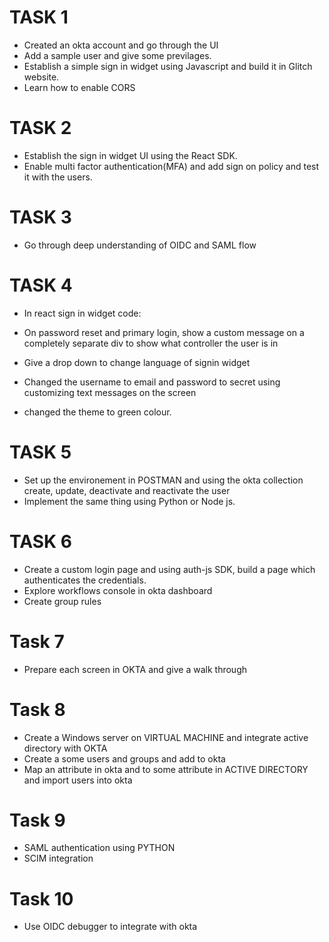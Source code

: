 # TASK 1

* Created an okta account and go through the UI
* Add a sample user and give some previlages.
* Establish a simple sign in widget using Javascript and build it in Glitch website.
* Learn how to enable CORS

# TASK 2

* Establish the sign in widget UI using the React SDK.
* Enable multi factor authentication(MFA) and add sign on policy and test it with the users.

# TASK 3

* Go through deep understanding of OIDC and SAML flow

# TASK 4

* In react sign in widget code:

 * On password reset and primary login, show a custom message on  a completely separate div to show what controller the user is in
 * Give a drop down to change language of signin widget
 * Changed the username to email and  password to secret using customizing text messages on the screen
 * changed the theme to green colour.

# TASK 5

* Set up the environement in POSTMAN and using the okta collection create, update, deactivate and reactivate the user
* Implement the same thing using Python or Node js.

# TASK 6

* Create a custom login page and using auth-js SDK, build a page which authenticates the credentials.
* Explore workflows console in okta dashboard 
* Create group rules 

# Task 7

* Prepare each screen in OKTA and give a walk through

# Task 8

 * Create a Windows server on VIRTUAL MACHINE and integrate active directory with OKTA
 * Create a some users and groups and add to okta
 * Map an attribute in okta and to some attribute in ACTIVE DIRECTORY and import users into okta

 # Task 9

 * SAML authentication using PYTHON
 * SCIM integration 

 # Task 10

 * Use OIDC debugger to integrate with okta
 
 


